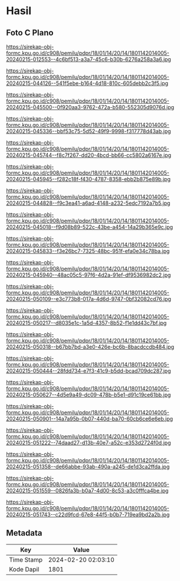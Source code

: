 # Hasil

## Foto C Plano

https://sirekap-obj-formc.kpu.go.id/c908/pemilu/pdpr/18/01/14/20/14/1801142014005-20240215-012553--4c6bf513-a3a7-45c6-b30b-6276a258a3a6.jpg

https://sirekap-obj-formc.kpu.go.id/c908/pemilu/pdpr/18/01/14/20/14/1801142014005-20240215-044126--541f5ebe-b164-4d18-810c-605debb2c3f5.jpg

https://sirekap-obj-formc.kpu.go.id/c908/pemilu/pdpr/18/01/14/20/14/1801142014005-20240215-045500--0f920aa3-9762-472a-b580-552305d9076d.jpg

https://sirekap-obj-formc.kpu.go.id/c908/pemilu/pdpr/18/01/14/20/14/1801142014005-20240215-045336--bbf53c75-5d52-49f9-9998-f317778d43ab.jpg

https://sirekap-obj-formc.kpu.go.id/c908/pemilu/pdpr/18/01/14/20/14/1801142014005-20240215-045744--f8c7f267-dd20-4bcd-bb66-cc5802a6167e.jpg

https://sirekap-obj-formc.kpu.go.id/c908/pemilu/pdpr/18/01/14/20/14/1801142014005-20240215-045945--f282c18f-f430-4787-8358-ebb2b875e89b.jpg

https://sirekap-obj-formc.kpu.go.id/c908/pemilu/pdpr/18/01/14/20/14/1801142014005-20240215-044828--f9c3ea41-a6ad-4148-a232-5edc7192a7b5.jpg

https://sirekap-obj-formc.kpu.go.id/c908/pemilu/pdpr/18/01/14/20/14/1801142014005-20240215-045018--f9d08b89-522c-43be-a454-14a29b365e9c.jpg

https://sirekap-obj-formc.kpu.go.id/c908/pemilu/pdpr/18/01/14/20/14/1801142014005-20240215-045833--f3e26bc7-7325-48bc-951f-efa0e34c78ba.jpg

https://sirekap-obj-formc.kpu.go.id/c908/pemilu/pdpr/18/01/14/20/14/1801142014005-20240215-045940--48ac05c5-97f6-4d2a-91ef-df9536982dc2.jpg

https://sirekap-obj-formc.kpu.go.id/c908/pemilu/pdpr/18/01/14/20/14/1801142014005-20240215-050109--e3c773b8-017a-4d6d-9747-0bf32082cd76.jpg

https://sirekap-obj-formc.kpu.go.id/c908/pemilu/pdpr/18/01/14/20/14/1801142014005-20240215-050217--d8035e1c-1a5d-4357-8b52-f1e1dd43c7bf.jpg

https://sirekap-obj-formc.kpu.go.id/c908/pemilu/pdpr/18/01/14/20/14/1801142014005-20240215-050318--b67bb7bd-a3e0-426e-bc6b-8bacdccdb484.jpg

https://sirekap-obj-formc.kpu.go.id/c908/pemilu/pdpr/18/01/14/20/14/1801142014005-20240215-050444--28fdd734-e7f3-41c9-b5dd-bcad709dc287.jpg

https://sirekap-obj-formc.kpu.go.id/c908/pemilu/pdpr/18/01/14/20/14/1801142014005-20240215-050627--4d5e9a49-dc09-478b-b5e1-d91c19ce61bb.jpg

https://sirekap-obj-formc.kpu.go.id/c908/pemilu/pdpr/18/01/14/20/14/1801142014005-20240215-050901--14a7a95b-0b07-440d-ba70-60cb6ce6e6eb.jpg

https://sirekap-obj-formc.kpu.go.id/c908/pemilu/pdpr/18/01/14/20/14/1801142014005-20240215-051222--74daad27-d13b-40e7-a52c-e353d2724f0d.jpg

https://sirekap-obj-formc.kpu.go.id/c908/pemilu/pdpr/18/01/14/20/14/1801142014005-20240215-051358--de66abbe-93ab-490a-a245-de1d3ca2ffda.jpg

https://sirekap-obj-formc.kpu.go.id/c908/pemilu/pdpr/18/01/14/20/14/1801142014005-20240215-051559--0826fa3b-b0a7-4d00-8c53-a3c0fffca4be.jpg

https://sirekap-obj-formc.kpu.go.id/c908/pemilu/pdpr/18/01/14/20/14/1801142014005-20240215-051743--c22d9fcd-67e8-44f5-b0b7-719ea9bd2a2b.jpg


## Metadata

| Key        | Value               |
| ---------- | ------------------- |
| Time Stamp | 2024-02-20 02:03:10 |
| Kode Dapil | 1801                |



